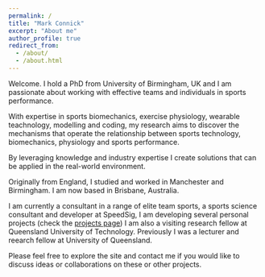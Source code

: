 ```yaml
---
permalink: /
title: "Mark Connick"
excerpt: "About me"
author_profile: true
redirect_from: 
  - /about/
  - /about.html
---
```


Welcome. I hold a PhD from University of Birmingham, UK and I am passionate about working with effective teams and individuals in sports performance.  

With expertise in sports biomechanics, exercise physiology, wearable teachnology, modelling and coding, my research aims to discover the mechanisms that operate the relationship between sports technology, biomechanics, physiology and sports performance.  

By leveraging knowledge and industry expertise I create solutions that can be applied in the real-world environment.  

Originally from England, I studied and worked in Manchester and Birmingham. I am now based in Brisbane, Australia.  

I am currently a consultant in a range of elite team sports, a sports science consultant and developer at SpeedSig, I am developing several personal projects (check the [projects page](/projects/)) I am also a visiting research fellow at Queensland University of Technology. Previously I was a lecturer and reearch fellow at University of Queensland.  

Please feel free to explore the site and contact me if you would like to discuss ideas or collaborations on these or other projects.  